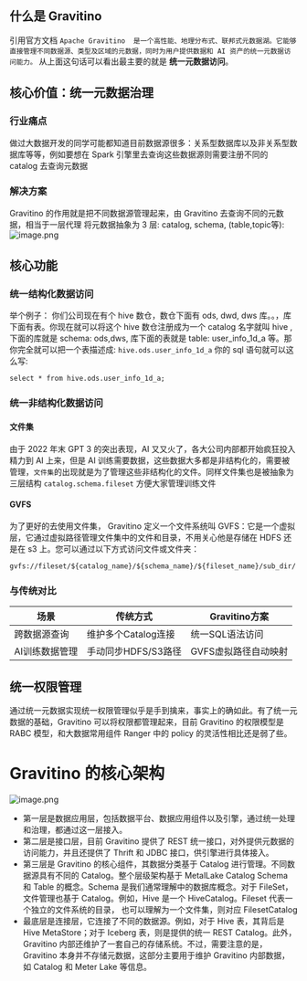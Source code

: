 ## 什么是 Gravitino 
引用官方文档 `Apache Gravitino  是一个高性能、地理分布式、联邦式元数据湖。它能够直接管理不同数据源、类型及区域的元数据，同时为用户提供数据和 AI 资产的统一元数据访问能力。` 从上面这句话可以看出最主要的就是 **统一元数据访问**。

## 核心价值：统一元数据治理
### 行业痛点
做过大数据开发的同学可能都知道目前数据源很多：关系型数据库以及非关系型数据库等等，例如要想在 Spark 引擎里去查询这些数据源则需要注册不同的 catalog 去查询元数据
### 解决方案
Gravitino 的作用就是把不同数据源管理起来，由 Gravitino 去查询不同的元数据，相当于一层代理
将元数据抽象为 3 层: catalog, schema, (table,topic等):
![image.png](https://upload-images.jianshu.io/upload_images/11859806-39409ba46d958450.png?imageMogr2/auto-orient/strip%7CimageView2/2/w/1240)

## 核心功能
### 统一结构化数据访问
 举个例子：
你们公司现在有个 hive 数仓，数仓下面有 ods, dwd, dws 库。。，库下面有表。你现在就可以将这个 hive 数仓注册成为一个 catalog 名字就叫 hive , 下面的库就是 schema: ods,dws, 库下面的表就是 table: user_info_1d_a 等。那你完全就可以把一个表描述成: `hive.ods.user_info_1d_a`
你的 sql 语句就可以这么写:
```
select * from hive.ods.user_info_1d_a;
```
### 统一非结构化数据访问
#### 文件集
由于 2022 年末 GPT 3 的突出表现，AI 又又火了，各大公司内部都开始疯狂投入精力到 AI 上来，但是 AI 训练需要数据，这些数据大多都是非结构化的，需要被管理，`文件集`的出现就是为了管理这些非结构化的文件。同样文件集也是被抽象为三层结构 `catalog.schema.fileset` 方便大家管理训练文件
#### GVFS 
为了更好的去使用文件集， Gravitino 定义一个文件系统叫 GVFS：它是一个虚拟层，它通过虚拟路径管理文件集中的文件和目录，不用关心他是存储在 HDFS 还是在 s3 上。您可以通过以下方式访问文件或文件夹：
```
gvfs://fileset/${catalog_name}/${schema_name}/${fileset_name}/sub_dir/
```
### 与传统对比
| 场景                | 传统方式                  | Gravitino方案            |
|---------------------|--------------------------|--------------------------|
| 跨数据源查询         | 维护多个Catalog连接       | 统一SQL语法访问          |
| AI训练数据管理       | 手动同步HDFS/S3路径       | GVFS虚拟路径自动映射     |
## 统一权限管理
通过统一元数据实现统一权限管理似乎是手到擒来，事实上的确如此。有了统一元数据的基础，Gravitino 可以将权限都管理起来，目前 Gravitino 的权限模型是 RABC 模型，和大数据常用组件 Ranger 中的 policy 的灵活性相比还是弱了些。

# Gravitino 的核心架构
![image.png](https://upload-images.jianshu.io/upload_images/11859806-63198c94bd5f2a9e.png?imageMogr2/auto-orient/strip%7CimageView2/2/w/1240)
- 第一层是数据应用层，包括数据平台、数据应用组件以及引擎，通过统一处理和治理，都通过这一层接入。
- 第二层是接口层，目前 Gravitino 提供了 REST 统一接口，对外提供元数据的访问能力，并且还提供了 Thrift 和 JDBC 接口，供引擎进行具体接入。
- 第三层是 Gravitino 的核心组件，其数据分类基于 Catalog 进行管理。不同数据源具有不同的 Catalog。整个层级架构基于 MetalLake Catalog Schema 和 Table 的概念。Schema 是我们通常理解中的数据库概念。对于 FileSet，文件管理也基于 Catalog。例如，Hive 是一个 HiveCatalog。Fileset 代表一个独立的文件系统的目录， 也可以理解为一个文件集，则对应 FilesetCatalog
- 最底层是连接层，它连接了不同的数据源。例如，对于 Hive 表，其背后是 Hive MetaStore；对于 Iceberg 表，则是提供的统一 REST Catalog。此外，Gravitino 内部还维护了一套自己的存储系统。不过，需要注意的是，Gravitino 本身并不存储元数据，这部分主要用于维护 Gravitino 内部数据，如 Catalog 和 Meter Lake 等信息。



